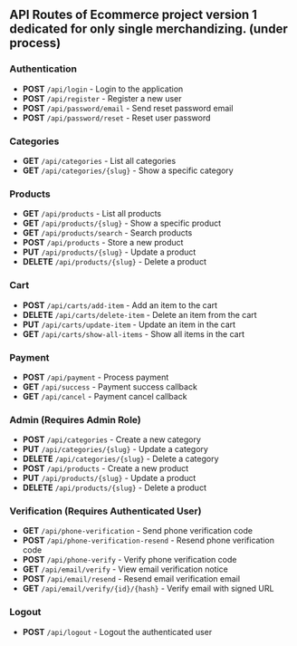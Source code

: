 ## API Routes of Ecommerce project version 1 dedicated for only single merchandizing. (under process)

### Authentication

- **POST** `/api/login` - Login to the application
- **POST** `/api/register` - Register a new user
- **POST** `/api/password/email` - Send reset password email
- **POST** `/api/password/reset` - Reset user password

### Categories

- **GET** `/api/categories` - List all categories
- **GET** `/api/categories/{slug}` - Show a specific category

### Products

- **GET** `/api/products` - List all products
- **GET** `/api/products/{slug}` - Show a specific product
- **GET** `/api/products/search` - Search products
- **POST** `/api/products` - Store a new product
- **PUT** `/api/products/{slug}` - Update a product
- **DELETE** `/api/products/{slug}` - Delete a product

### Cart

- **POST** `/api/carts/add-item` - Add an item to the cart
- **DELETE** `/api/carts/delete-item` - Delete an item from the cart
- **PUT** `/api/carts/update-item` - Update an item in the cart
- **GET** `/api/carts/show-all-items` - Show all items in the cart

### Payment

- **POST** `/api/payment` - Process payment
- **GET** `/api/success` - Payment success callback
- **GET** `/api/cancel` - Payment cancel callback

### Admin (Requires Admin Role)

- **POST** `/api/categories` - Create a new category
- **PUT** `/api/categories/{slug}` - Update a category
- **DELETE** `/api/categories/{slug}` - Delete a category
- **POST** `/api/products` - Create a new product
- **PUT** `/api/products/{slug}` - Update a product
- **DELETE** `/api/products/{slug}` - Delete a product

### Verification (Requires Authenticated User)

- **GET** `/api/phone-verification` - Send phone verification code
- **POST** `/api/phone-verification-resend` - Resend phone verification code
- **POST** `/api/phone-verify` - Verify phone verification code
- **GET** `/api/email/verify` - View email verification notice
- **POST** `/api/email/resend` - Resend email verification email
- **GET** `/api/email/verify/{id}/{hash}` - Verify email with signed URL

### Logout

- **POST** `/api/logout` - Logout the authenticated user
